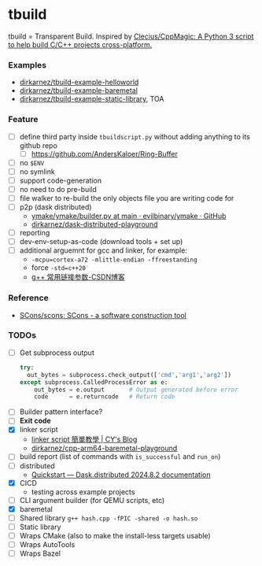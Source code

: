 tbuild
======
tbuild = Transparent Build. Inspired by [Clecius/CppMagic: A Python 3 script to help build C/C++ projects cross-platform.](https://github.com/Clecius/CppMagic)

### Examples
- [dirkarnez/tbuild-example-helloworld](https://github.com/dirkarnez/tbuild-example-helloworld)
- [dirkarnez/tbuild-example-baremetal](https://github.com/dirkarnez/tbuild-example-baremetal)
- [dirkarnez/tbuild-example-static-library](https://github.com/dirkarnez/tbuild-example-static-library), TOA

### Feature
- [ ] define third party inside `tbuildscript.py` without adding anything to its github repo
  - [ ] https://github.com/AndersKaloer/Ring-Buffer
- [ ] no `$ENV`
- [ ] no symlink
- [ ] support code-generation
- [ ] no need to do pre-build
- [ ] file walker to re-build the only objects file you are writing code for
- [ ] p2p (dask distributed)
  - [ymake/ymake/builder.py at main · evilbinary/ymake · GitHub](https://github.com/evilbinary/ymake/blob/main/ymake/builder.py)
  - [dirkarnez/dask-distributed-playground](https://github.com/dirkarnez/dask-distributed-playground)
- [ ] reporting
- [ ] dev-env-setup-as-code (download tools + set up)
- [ ] additional arguemnt for gcc and linker, for example:
  - `-mcpu=cortex-a72 -mlittle-endian -ffreestanding`
  - force `-std=c++20`
  - [g++ 常用链接参数-CSDN博客](https://blog.csdn.net/yz930618/article/details/94987459)

### Reference
- [SCons/scons: SCons - a software construction tool](https://github.com/SCons/scons)

### TODOs
- [ ] Get subprocess output
  ```python
  try:
    out_bytes = subprocess.check_output(['cmd','arg1','arg2'])
  except subprocess.CalledProcessError as e:
      out_bytes = e.output       # Output generated before error
      code      = e.returncode   # Return code
  ```
- [ ] Builder pattern interface?
- [ ] **Exit code**
- [x] linker script
  - [linker script 簡單教學 | CY's Blog](https://evshary.com/2018/06/02/linker-script-%E7%B0%A1%E5%96%AE%E6%95%99%E5%AD%B8/#%E5%8F%96%E5%BE%97-section-%E7%9A%84%E4%BD%8D%E7%BD%AE)
  - [dirkarnez/cpp-arm64-baremetal-playground](https://github.com/dirkarnez/cpp-arm64-baremetal-playground)
- [ ] build report (list of commands with `is_successful` and `run_on`)
- [ ] distributed
  - [Quickstart — Dask.distributed 2024.8.2 documentation](https://distributed.dask.org/en/stable/quickstart.html)
- [x] CICD
  - testing across example projects
- [ ] CLI argument builder (for QEMU scripts, etc)
- [x] baremetal
- [ ] Shared library `g++ hash.cpp -fPIC -shared -o hash.so`
- [ ] Static library
- [ ] Wraps CMake (also to make the install-less targets usable)
- [ ] Wraps AutoTools
- [ ] Wraps Bazel

